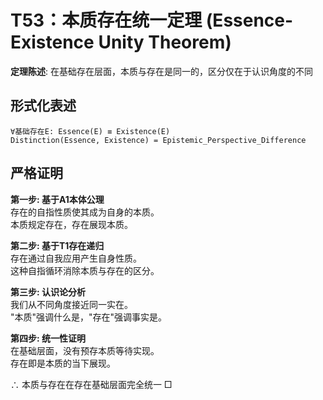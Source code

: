 # T53：本质存在统一定理 (Essence-Existence Unity Theorem)  

**定理陈述**: 在基础存在层面，本质与存在是同一的，区分仅在于认识角度的不同  

## 形式化表述  
```  
∀基础存在E: Essence(E) ≡ Existence(E)  
Distinction(Essence, Existence) = Epistemic_Perspective_Difference  
```  

## 严格证明  

**第一步: 基于A1本体公理**  
存在的自指性质使其成为自身的本质。  
本质规定存在，存在展现本质。  

**第二步: 基于T1存在递归**  
存在通过自我应用产生自身性质。  
这种自指循环消除本质与存在的区分。  

**第三步: 认识论分析**  
我们从不同角度接近同一实在。  
"本质"强调什么是，"存在"强调事实是。  

**第四步: 统一性证明**  
在基础层面，没有预存本质等待实现。  
存在即是本质的当下展现。  

∴ 本质与存在在存在基础层面完全统一 □  